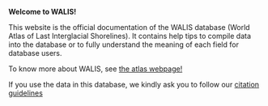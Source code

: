 **Welcome to WALIS!**

This website is the official documentation of the WALIS database (World Atlas of Last Interglacial Shorelines). It contains help tips to compile data into the database or to fully understand the meaning of each field for database users.

To know more about WALIS, see [the atlas webpage!](https://warmcoasts.eu/world-atlas.html)

If you use the data in this database, we kindly ask you to follow our [citation guidelines](citation.md)
